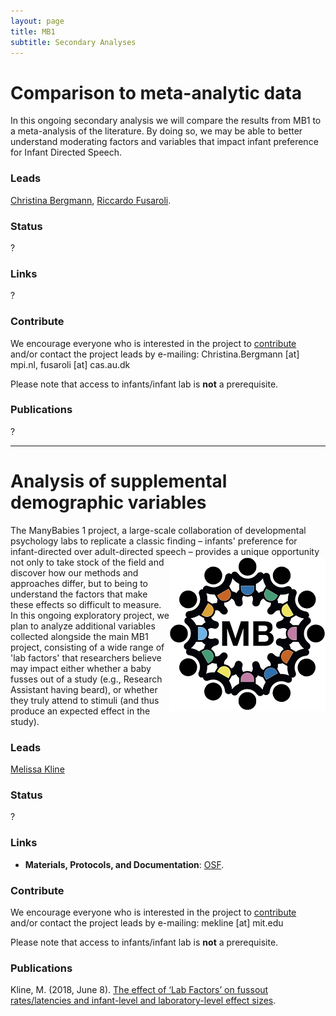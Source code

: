 ```yaml
---
layout: page
title: MB1
subtitle: Secondary Analyses
---
```


<!--
To-do:
- add information (+ pictures...), links etc.
-->

# Comparison to meta-analytic data
In this ongoing secondary analysis we will compare the results from MB1 to a meta-analysis of the literature. By doing so, we may be able to better understand moderating factors and variables that impact infant preference for Infant Directed Speech.

### Leads
[Christina Bergmann](https://www.mpi.nl/people/bergmann-christina), [Riccardo Fusaroli](https://pure.au.dk/portal/en/persons/riccardo-fusaroli(3f72f2a1-e93a-4689-872c-c11c9703c1cc).html).

### Status
?

### Links
?

### Contribute
We encourage everyone who is interested in the project to [contribute]({{site.baseurl}}/sign_up_log_in/) and/or contact the project leads by e-mailing: Christina.Bergmann [at] mpi.nl, fusaroli [at] cas.au.dk

Please note that access to infants/infant lab is **not** a prerequisite.

### Publications
?

***

# Analysis of supplemental demographic variables
The ManyBabies 1 project, a large-scale collaboration of developmental psychology labs to replicate a classic finding – infants' preference for infant-directed over adult-directed speech – <img style="float: right;" src="/assets/img/placeholder.png"> provides a unique opportunity not only to take stock of the field and discover how our methods and approaches differ, but to being to understand the factors that make these effects so difficult to measure. In this ongoing exploratory project, we plan to analyze additional variables collected alongside the main MB1 project, consisting of a wide range of 'lab factors' that researchers believe may impact either whether a baby fusses out of a study (e.g., Research Assistant having beard), or whether they truly attend to stimuli (and thus produce an expected effect in the study).

### Leads
[Melissa Kline](https://osf.io/d5mks/)

### Status
?

### Links
* **Materials, Protocols, and Documentation**: [OSF](https://osf.io/ryzmb/).

### Contribute
We encourage everyone who is interested in the project to [contribute]({{site.baseurl}}/sign_up_log_in/) and/or contact the project leads by e-mailing: mekline [at] mit.edu

Please note that access to infants/infant lab is **not** a prerequisite.

### Publications
Kline, M. (2018, June 8). [The effect of ‘Lab Factors’ on fussout rates/latencies and infant-level and laboratory-level effect sizes](https://osf.io/puxbg/).
